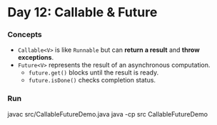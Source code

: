 # Day 12: Callable & Future

### Concepts
- `Callable<V>` is like `Runnable` but can **return a result** and **throw exceptions**.
- `Future<V>` represents the result of an asynchronous computation.
  - `future.get()` blocks until the result is ready.
  - `future.isDone()` checks completion status.

### Run
javac src/CallableFutureDemo.java
java -cp src CallableFutureDemo

